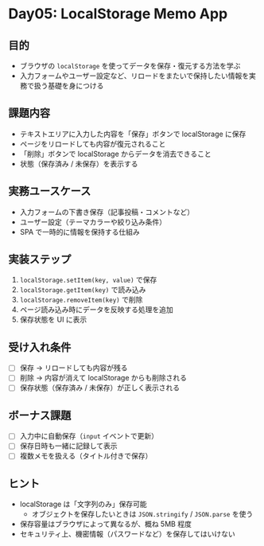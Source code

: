 # Day05: LocalStorage Memo App

## 目的

- ブラウザの `localStorage` を使ってデータを保存・復元する方法を学ぶ
- 入力フォームやユーザー設定など、リロードをまたいで保持したい情報を実務で扱う基礎を身につける

## 課題内容

- テキストエリアに入力した内容を「保存」ボタンで localStorage に保存
- ページをリロードしても内容が復元されること
- 「削除」ボタンで localStorage からデータを消去できること
- 状態（保存済み / 未保存）を表示する

## 実務ユースケース

- 入力フォームの下書き保存（記事投稿・コメントなど）
- ユーザー設定（テーマカラーや絞り込み条件）
- SPA で一時的に情報を保持する仕組み

## 実装ステップ

1. `localStorage.setItem(key, value)` で保存
2. `localStorage.getItem(key)` で読み込み
3. `localStorage.removeItem(key)` で削除
4. ページ読み込み時にデータを反映する処理を追加
5. 保存状態を UI に表示

## 受け入れ条件

- [ ] 保存 → リロードしても内容が残る
- [ ] 削除 → 内容が消えて localStorage からも削除される
- [ ] 保存状態（保存済み / 未保存）が正しく表示される

## ボーナス課題

- [ ] 入力中に自動保存（`input` イベントで更新）
- [ ] 保存日時も一緒に記録して表示
- [ ] 複数メモを扱える（タイトル付きで保存）

## ヒント

- localStorage は「文字列のみ」保存可能
  - オブジェクトを保存したいときは `JSON.stringify` / `JSON.parse` を使う
- 保存容量はブラウザによって異なるが、概ね 5MB 程度
- セキュリティ上、機密情報（パスワードなど）を保存してはいけない
